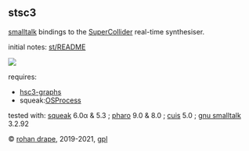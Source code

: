 stsc3
-----

[smalltalk](http://archive.org/details/byte-magazine-1981-08/) bindings to the
[SuperCollider](http://audiosynth.com/) real-time synthesiser.

initial notes: [st/README](http://rohandrape.net/?t=stsc3&e=st/README)

![](http://rohandrape.net/sw/stsc3/lib/png/smalltalk-balloon.png)

requires:

- [hsc3-graphs](http://rohandrape.net/?t=hsc3-graphs)
- squeak:[OSProcess](http://wiki.squeak.org/squeak/708)

<!-- pharo:[OSSubprocess](https://github.com/pharo-contributions/OSSubprocess/) -->

tested with:
 [squeak](http://squeak.org/) 6.0α & 5.3 ;
 [pharo](http://pharo.org/) 9.0 & 8.0 ;
 [cuis](http://cuis-smalltalk.org/) 5.0 ;
 [gnu smalltalk](http://www.gnu.org/software/smalltalk/) 3.2.92

© [rohan drape](http://rohandrape.net/), 2019-2021, [gpl](http://gnu.org/copyleft/)
